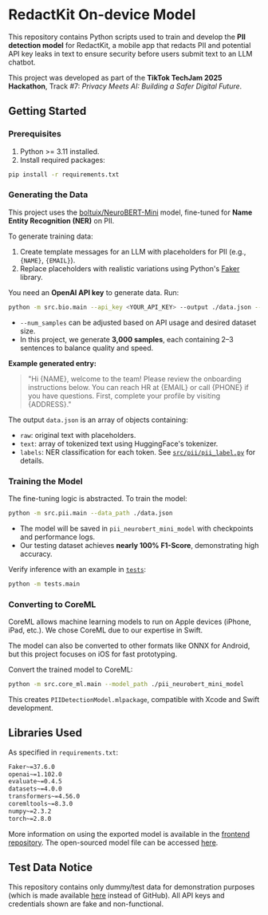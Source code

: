 # RedactKit On-device Model

This repository contains Python scripts used to train and develop the **PII detection model** for RedactKit, a mobile
app that redacts PII and potential API key leaks in text to ensure security before users submit text to an LLM chatbot.

This project was developed as part of the **TikTok TechJam 2025 Hackathon**, Track #7: _Privacy Meets AI: Building a
Safer Digital Future_.

## Getting Started

### Prerequisites

1. Python >= 3.11 installed.
2. Install required packages:

```bash
pip install -r requirements.txt
```

### Generating the Data

This project uses the [boltuix/NeuroBERT-Mini](https://huggingface.co/boltuix/NeuroBERT-Mini) model, fine-tuned
for **Name Entity Recognition (NER)** on PII.

To generate training data:

1. Create template messages for an LLM with placeholders for PII (e.g., `{NAME}`, `{EMAIL}`).
2. Replace placeholders with realistic variations using Python's [Faker](https://faker.readthedocs.io/en/master/)
   library.

You need an **OpenAI API key** to generate data. Run:

```bash
python -m src.bio.main --api_key <YOUR_API_KEY> --output ./data.json --num_samples 3000
```

* `--num_samples` can be adjusted based on API usage and desired dataset size.
* In this project, we generate **3,000 samples**, each containing 2–3 sentences to balance quality and speed.

**Example generated entry:**

> "Hi {NAME}, welcome to the team! Please review the onboarding instructions below. You can reach HR at {EMAIL} or call
> {PHONE} if you have questions. First, complete your profile by visiting {ADDRESS}."

The output `data.json` is an array of objects containing:

* `raw`: original text with placeholders.
* `text`: array of tokenized text using HuggingFace's tokenizer.
* `labels`: NER classification for each token.
  See [`src/pii/pii_label.py`](src/pii/pii_label.py) for details.

### Training the Model

The fine-tuning logic is abstracted. To train the model:

```bash
python -m src.pii.main --data_path ./data.json
```

* The model will be saved in `pii_neurobert_mini_model` with checkpoints and performance logs.
* Our testing dataset achieves **nearly 100% F1-Score**, demonstrating high accuracy.

Verify inference with an example in [`tests`](./tests/main.py):

```bash
python -m tests.main
```

### Converting to CoreML

CoreML allows machine learning models to run on Apple devices (iPhone, iPad, etc.). We chose CoreML due to our expertise
in Swift.

The model can also be converted to other formats like ONNX for Android, but this project focuses on iOS for fast
prototyping.

Convert the trained model to CoreML:

```bash
python -m src.core_ml.main --model_path ./pii_neurobert_mini_model
```

This creates `PIIDetectionModel.mlpackage`, compatible with Xcode and Swift development.

## Libraries Used

As specified in `requirements.txt`:

```txt
Faker~=37.6.0
openai~=1.102.0
evaluate~=0.4.5
datasets~=4.0.0
transformers~=4.56.0
coremltools~=8.3.0
numpy~=2.3.2
torch~=2.8.0
```

More information on using the exported model is available in the [frontend repository](https://github.com/Spchdt/RedactKit). The open-sourced model file
can be accessed [here](/PIIDetectionModel.mlpackage).

## Test Data Notice

This repository contains only dummy/test data for demonstration purposes (which is made
available [here](https://drive.google.com/file/d/1w34VHgxumKWLHSuQ5nzJJXJ5d2vHNAsU/view?usp=drive_link) instead of
GitHub).
All API keys and credentials shown are fake and non-functional.

